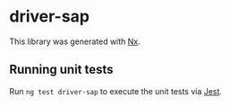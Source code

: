 # driver-sap

This library was generated with [Nx](https://nx.dev).

## Running unit tests

Run `ng test driver-sap` to execute the unit tests via [Jest](https://jestjs.io).
